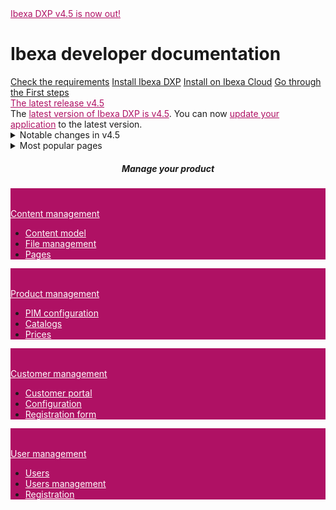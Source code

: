 <div class="front-page">
     <div class="row mt-5 pb-4">
        <div class="col-12">
             <div class="announcement align-middle" role="alert">
                <a href="release_notes/ibexa_dxp_v4.5" style="color: #af1164">
                    Ibexa DXP v4.5 is now out!
                </a>
            </div>
        </div>
    </div>
    <div class="row align-middle justify-content-center">
        <h1>Ibexa developer documentation</h1>
    </div>
    <div>
        <div class="row gx-2">
            <a href="getting_started/requirements/" class="instruction-tile">Check the requirements</a>
            <a href="getting_started/install_ibexa_dxp/" class="instruction-tile">Install Ibexa DXP</a>
            <a href="getting_started/install_on_ibexa_cloud/" class="instruction-tile">Install on Ibexa Cloud</a>
            <a href="getting_started/first_steps/" class="instruction-tile">Go through the First steps</a>
        </div>
    <div>
    <div class="row mt-5 pb-4">
        <div class="col-12 d-flex flex-column flex-md-row">
            <div class="info-tile-up" id="tile2">
                <div class = "info-tile-title"><a href="release_notes/ibexa_dxp_v4.5/" style="color: #af1164;">The latest release <span class="pill">v4.5</span></div>
                <div class="info-tile-body align-middle">
                        <a>The <a href="release_notes/ibexa_dxp_v4.5/" style="color: #af1164;">latest version of Ibexa DXP is v4.5</a>. You can now <a href="update_and_migration/from_4.4/update_from_4.4/" style="color: #af1164;">update your application</a> to the latest version.
                </div>
            </div>
        </div>
    </div>
</div>
    </div> 
        <div class="accordion">
            <details>
                <summary>Notable changes in v4.5</summary>
                    <ul>
                        <li><a href="release_notes/ibexa_dxp_v4.5/#all-new-ibexa-commerce-packages">All-new Ibexa Commerce packages</a></li>
                        <li><a href="release_notes/ibexa_dxp_v4.5/#new-commerce-page-blocks">New commerce page blocks</a></li>
                        <li><a href="release_notes/ibexa_dxp_v4.5/#page-builder-for-b2b-portals">Page Builder for B2B portals</a></li>
                        <li><a href="release_notes/ibexa_dxp_v4.5/#personalization-improvements">Personalization improvements</a></li>
                        <li><a href="release_notes/ibexa_dxp_v4.5/#customer-data-platform-cdp-configuration">Customer Data Platform (CDP) configuration</a></li>
                        <li><a href="release_notes/ibexa_dxp_v4.5/#api-improvements">API improvements</a></li>
            </details>
            <details>
                <summary>Most popular pages</summary>
                    <ul>
                        <li><a href="php_api/php_api/">PHP API</a></li>
                        <li><a href="search/solr_search_engine/">Solr search engine</a></li>
                        <li><a href="search/search_api/">Search API</a></li>
                        <li><a href="content_management/content_model/">Content model</a></li>
                        <li><a href="content_management/images/images/">Images</a></li>
                        <li><a href="content_management/pages/page_blocks/">Page blocks</a></li>
                    </ul>
            </details>
</div>
<div class="row mt-5">
        <div class="col-lg-12 mb-5 latest-release" style="text-align: center;">
            <h5>
                Manage your product
            </h5>
        </div>              
    </div>
</div>
<div>
    <div class="row gx-2">
            <div class="info-tile" id="tile2" style = "background: #af1164;">
                <svg class="tile-icon align-middle" width="32" height="32">
                    <use fill="var(--white)" xlink:href="images/ez-icons.svg#content-draft"></use>
                </svg>
                <div class = "info-tile-title align-middle"><a href="content_management/content_management/" style="color: white;">Content management</a></div>
                <div class="info-tile-body align-middle">
                        <ul>
                            <li><a href="content_management/content_model/" style="color: white;">Content model</a></li>
                            <li><a href="content_management/file_management/file_management/" style="color: white;">File management</a></li>
                            <li><a href="content_management/pages/pages/" style="color: white;">Pages</a></li>
                        </ul>
                </div>
            </div>
            <div class="info-tile" id="tile2" style = "background: #af1164;">
                <svg class="tile-icon" width="32" height="32">
                    <use fill="var(--white)" xlink:href="images/ez-icons.svg#product"></use>
                </svg>
                <div class = "info-tile-title align-middle"><a href="pim/pim/" style="color: white;">Product management<a></div>
                <div class="info-tile-body align-middle">
                        <ul>
                            <li><a href="pim/pim_configuration/" style="color: white;">PIM configuration</a></li>
                            <li><a href="pim/catalogs/" style="color: white;">Catalogs</a></li>
                            <li><a href="pim/prices/" style="color: white;">Prices</a></li>
                        </ul>
                </div>
            </div>
            <div class="info-tile" id="tile2" style = "background: #af1164;">
                <svg class="tile-icon align-middle" width="32" height="32">
                    <use fill="var(--white)" xlink:href="images/ez-icons.svg#user_group"></use>
                </svg>
                <div class = "info-tile-title align-middle"><a href="customer_management/customer_management/" style="color: white;">Customer management</a></div>
                <div class="info-tile-body align-middle">
                        <ul>
                            <li><a href="customer_management/customer_portal/" style="color: white;">Customer portal</a></li>
                            <li><a href="customer_management/cp_configuration/" style="color: white;">Configuration</a></li>
                            <li><a href="customer_management/create_user_registration_form/" style="color: white;">Registration form</a></li>
                        </ul>
                </div>
            </div>
            <div class="info-tile" id="tile2" style = "background: #af1164;">
                <svg class="tile-icon align-middle" width="32" height="32">
                    <use fill="var(--white)" xlink:href="images/ez-icons.svg#user"></use>
                </svg>
                <div class = "info-tile-title align-middle"><a href="users/user_management/" style="color: white;">User management</a></div>
                <div class="info-tile-body align-middle">
                        <ul>
                            <li><a href="users/users/" style="color: white;">Users</a></li>
                            <li><a href="users/user_management/" style="color: white;">Users management</a></li>
                            <li><a href="users/login_and_registration/" style="color: white;">Registration</a></li>
                        </ul>
                </div>
            </div>
        </div>
    </div>
</div>

